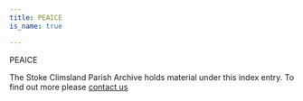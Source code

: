 ```yaml
---
title: PEAICE
is_name: true

---
```


PEAICE


The Stoke Climsland Parish Archive holds material under this index entry. To find out more please [contact us](/contact/)
